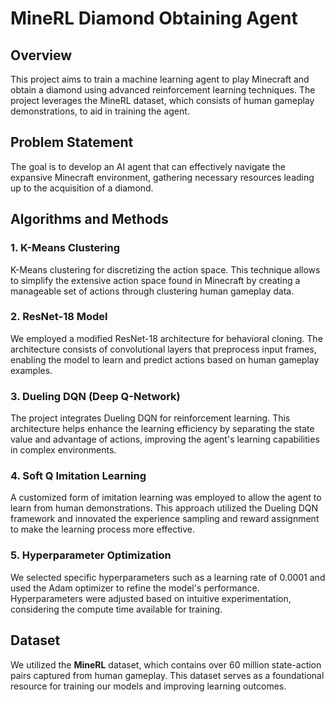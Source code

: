 # MineRL Diamond Obtaining Agent

## Overview

This project aims to train a machine learning agent to play Minecraft and obtain a diamond  using advanced reinforcement learning techniques. The project leverages the MineRL dataset, which consists of human gameplay demonstrations, to aid in training the agent.

## Problem Statement

The goal is to develop an AI agent that can effectively navigate the expansive Minecraft environment, gathering necessary resources leading up to the acquisition of a diamond. 

## Algorithms and Methods

### 1. K-Means Clustering
K-Means clustering for discretizing the action space. This technique allows to simplify the extensive action space found in Minecraft by creating a manageable set of actions through clustering human gameplay data.

### 2. ResNet-18 Model
We employed a modified ResNet-18 architecture for behavioral cloning. The architecture consists of convolutional layers that preprocess input frames, enabling the model to learn and predict actions based on human gameplay examples.

### 3. Dueling DQN (Deep Q-Network)
The project integrates Dueling DQN for reinforcement learning. This architecture helps enhance the learning efficiency by separating the state value and advantage of actions, improving the agent's learning capabilities in complex environments.

### 4. Soft Q Imitation Learning
A customized form of imitation learning was employed to allow the agent to learn from human demonstrations. This approach utilized the Dueling DQN framework and innovated the experience sampling and reward assignment to make the learning process more effective.

### 5. Hyperparameter Optimization
We selected specific hyperparameters such as a learning rate of 0.0001 and used the Adam optimizer to refine the model's performance. Hyperparameters were adjusted based on intuitive experimentation, considering the compute time available for training.


## Dataset

We utilized the **MineRL** dataset, which contains over 60 million state-action pairs captured from human gameplay. This dataset serves as a foundational resource for training our models and improving learning outcomes.


